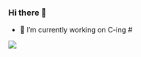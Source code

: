 ### Hi there 👋

- 🔭 I’m currently working on C-ing #

<img align="center" src="https://github-readme-stats.vercel.app/api/<top-langs>/?username=<USERNAME>&theme=<THEME_NAME>" />


